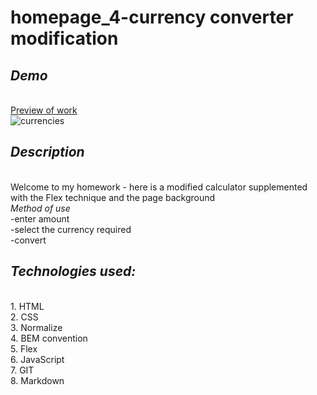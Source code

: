 # homepage_4-currency converter modification
## *Demo*
<br><a rel="noreferrer noopener" target="_blank" href="https://parvinaodinaeva.github.io/homepage_5_currency-converter-modified/" title="converter">Preview of work</a>
<br>![currencies](https://i.postimg.cc/qqJcDLmW/background.jpg)
## *Description*
<br>Welcome to my homework - here is a modified calculator supplemented with the Flex technique and the page background
<br>*Method of use*
<br>-enter amount
<br>-select the currency required
<br>-convert
## *Technologies used:*
<br>1. HTML
<br>2. CSS
<br>3. Normalize
<br>4. BEM convention
<br>5. Flex
<br>6. JavaScript
<br>7. GIT
<br>8. Markdown
